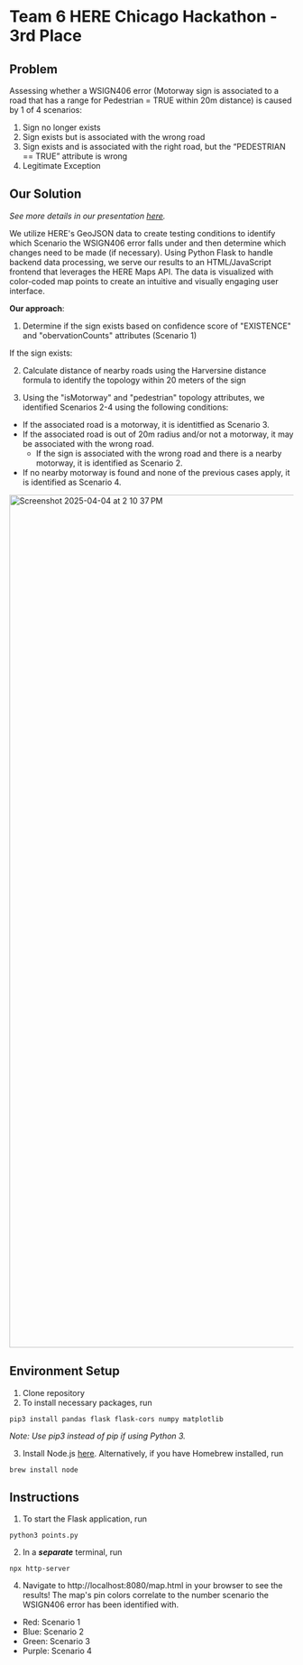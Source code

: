 # **Team 6 HERE Chicago Hackathon - 3rd Place**

## **Problem**
Assessing whether a WSIGN406 error (Motorway sign is associated to a road that has a range for Pedestrian = TRUE within 20m distance) is caused by 1 of 4 scenarios:
1. Sign no longer exists
2. Sign exists but is associated with the wrong road
3. Sign exists and is associated with the right road, but the “PEDESTRIAN == TRUE” attribute is wrong
4. Legitimate Exception


## **Our Solution**
*See more details in our presentation [here](https://docs.google.com/presentation/d/17yF1xy4OnIflHMS86F4-_w6f35uXtHyCLkViw6w1OWM/edit?usp=sharing).*

We utilize HERE's GeoJSON data to create testing conditions to identify which Scenario the WSIGN406 error falls under and then determine which changes need to be made (if necessary). Using Python Flask to handle backend data processing, we serve our results to an HTML/JavaScript frontend that leverages the HERE Maps API. The data is visualized with color-coded map points to create an intuitive and visually engaging user interface.

**Our approach**:
1. Determine if the sign exists based on confidence score of "EXISTENCE" and "obervationCounts" attributes (Scenario 1)

If the sign exists:

2. Calculate distance of nearby roads using the Harversine distance formula to identify the topology within 20 meters of the sign 

3. Using the "isMotorway" and "pedestrian" topology attributes, we identified Scenarios 2-4 using the following conditions:
  - If the associated road is a motorway, it is identitfied as Scenario 3.
  - If the associated road is out of 20m radius and/or not a motorway, it may be associated with the wrong road​.
    - If the sign is associated with the wrong road and there is a nearby motorway, it is identified as Scenario 2.
  - If no nearby motorway is found and none of the previous cases apply, it is identified as Scenario 4.

<img width="1512" alt="Screenshot 2025-04-04 at 2 10 37 PM" src="https://github.com/user-attachments/assets/c668766c-bc99-4eb8-b38b-a7a8063f5fa6" />



## **Environment Setup**

1. Clone repository
2. To install necessary packages, run
```
pip3 install pandas flask flask-cors numpy matplotlib
```
*Note: Use pip3 instead of pip if using Python 3.*

3. Install Node.js [here](https://nodejs.org/en). Alternatively, if you have Homebrew installed, run
```
brew install node
```

## **Instructions**

1. To start the Flask application, run
```
python3 points.py
```
2. In a *__separate__* terminal, run
```
npx http-server
```
4. Navigate to http://localhost:8080/map.html in your browser to see the results!
The map's pin colors correlate to the number scenario the WSIGN406 error has been identified with.
- Red: Scenario 1
- Blue: Scenario 2
- Green: Scenario 3
- Purple: Scenario 4
